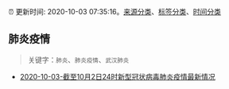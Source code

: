 :alarm_clock: 更新时间: 2020-10-03 07:35:16。[来源分类](../README.md)、[标签分类](../TAGS.md)、[时间分类](../TIMELINE.md)

## 肺炎疫情


> 关键字：`肺炎`、`肺炎疫情`、`武汉肺炎`



- [2020-10-03-截至10月2日24时新型冠状病毒肺炎疫情最新情况](http://www.nhc.gov.cn/xcs/yqtb/202010/b2a5f2d5fa1f4cee8c57d011d38f2a35.shtml) 